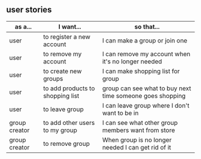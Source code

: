 ## user stories
|as a...        | I want...                         |so that...                                                 |
|-              |-                                  |-                                                          |
|user           |to register a new account          |I can make a group or join one                             |
|user           |to remove my account               |I can remove my account when it's no longer needed         |
|user           |to create new groups               |I can make shopping list for group                         |
|user           |to add products to shopping list   |group can see what to buy next time someone goes shopping 	|
|user		    |to leave group                     |I can leave group where I don't want to be in              |
|group creator  |to add other users to my group     |I can see what other group members want from store	        |
|group creator  |to remove group                    |When group is no longer needed I can get rid of it         |